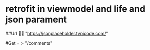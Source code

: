 # retrofit in viewmodel and life and json parament 

##Url 🚩🚩 "https://jsonplaceholder.typicode.com/"

#Get = > "/comments"
